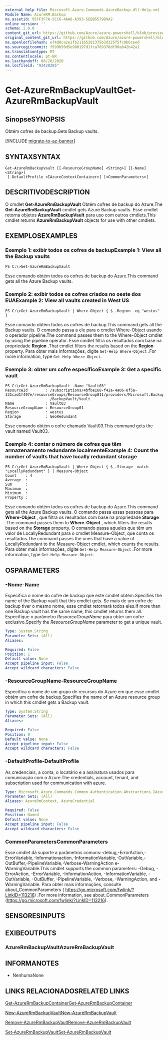 ```yaml
---
external help file: Microsoft.Azure.Commands.AzureBackup.dll-Help.xml
Module Name: AzureRM.Backup
ms.assetid: 95FF3F7A-5CC6-4AA6-A393-5EBB5579D9A2
online version: ''
schema: 2.0.0
content_git_url: https://github.com/Azure/azure-powershell/blob/preview/src/ResourceManager/AzureBackup/Commands.AzureBackup/help/Get-AzureRmBackupVault.md
original_content_git_url: https://github.com/Azure/azure-powershell/blob/preview/src/ResourceManager/AzureBackup/Commands.AzureBackup/help/Get-AzureRmBackupVault.md
ms.openlocfilehash: ef4d8ca2e1fb21165281375b3d325f5fc8b6ceed
ms.sourcegitcommit: f599b50d5e980197d1fca769378df90a842b42a1
ms.translationtype: MT
ms.contentlocale: pt-BR
ms.lasthandoff: 08/20/2020
ms.locfileid: "93428285"
---
```

# <span data-ttu-id="51ef9-101">Get-AzureRmBackupVault</span><span class="sxs-lookup"><span data-stu-id="51ef9-101">Get-AzureRmBackupVault</span></span>

## <span data-ttu-id="51ef9-102">Sinopse</span><span class="sxs-lookup"><span data-stu-id="51ef9-102">SYNOPSIS</span></span>
<span data-ttu-id="51ef9-103">Obtém cofres de backup.</span><span class="sxs-lookup"><span data-stu-id="51ef9-103">Gets Backup vaults.</span></span>

[!INCLUDE [migrate-to-az-banner](../../includes/migrate-to-az-banner.md)]

## <span data-ttu-id="51ef9-104">SYNTAX</span><span class="sxs-lookup"><span data-stu-id="51ef9-104">SYNTAX</span></span>

```
Get-AzureRmBackupVault [[-ResourceGroupName] <String>] [[-Name] <String>]
 [-DefaultProfile <IAzureContextContainer>] [<CommonParameters>]
```

## <span data-ttu-id="51ef9-105">DESCRITIVO</span><span class="sxs-lookup"><span data-stu-id="51ef9-105">DESCRIPTION</span></span>
<span data-ttu-id="51ef9-106">O cmdlet **Get-AzureRmBackupVault** Obtém cofres de backup do Azure.</span><span class="sxs-lookup"><span data-stu-id="51ef9-106">The **Get-AzureRmBackupVault** cmdlet gets Azure Backup vaults.</span></span>
<span data-ttu-id="51ef9-107">Esse cmdlet retorna objetos **AzureRmBackupVault** para uso com outros cmdlets.</span><span class="sxs-lookup"><span data-stu-id="51ef9-107">This cmdlet returns **AzureRmBackupVault** objects for use with other cmdlets.</span></span>

## <span data-ttu-id="51ef9-108">EXEMPLOS</span><span class="sxs-lookup"><span data-stu-id="51ef9-108">EXAMPLES</span></span>

### <span data-ttu-id="51ef9-109">Exemplo 1: exibir todos os cofres de backup</span><span class="sxs-lookup"><span data-stu-id="51ef9-109">Example 1: View all the Backup vaults</span></span>
```
PS C:\>Get-AzureRmBackupVault
```

<span data-ttu-id="51ef9-110">Esse comando obtém todos os cofres de backup do Azure.</span><span class="sxs-lookup"><span data-stu-id="51ef9-110">This command gets all the Azure Backup vaults.</span></span>

### <span data-ttu-id="51ef9-111">Exemplo 2: exibir todos os cofres criados no oeste dos EUA</span><span class="sxs-lookup"><span data-stu-id="51ef9-111">Example 2: View all vaults created in West US</span></span>
```
PS C:\>Get-AzureRmBackupVault | Where-Object { $_.Region -eq "westus" }
```

<span data-ttu-id="51ef9-112">Esse comando obtém todos os cofres de backup.</span><span class="sxs-lookup"><span data-stu-id="51ef9-112">This command gets all the Backup vaults.</span></span>
<span data-ttu-id="51ef9-113">O comando passa a ele para o cmdlet Where-Object usando o operador pipeline.</span><span class="sxs-lookup"><span data-stu-id="51ef9-113">The command passes them to the Where-Object cmdlet by using the pipeline operator.</span></span>
<span data-ttu-id="51ef9-114">Esse cmdlet filtra os resultados com base na propriedade **Region** .</span><span class="sxs-lookup"><span data-stu-id="51ef9-114">That cmdlet filters the results based on the **Region** property.</span></span>
<span data-ttu-id="51ef9-115">Para obter mais informações, digite `Get-Help Where-Object` .</span><span class="sxs-lookup"><span data-stu-id="51ef9-115">For more information, type `Get-Help Where-Object`.</span></span>

### <span data-ttu-id="51ef9-116">Exemplo 3: obter um cofre específico</span><span class="sxs-lookup"><span data-stu-id="51ef9-116">Example 3: Get a specific vault</span></span>
```
PS C:\>Get-AzureRmBackupVault -Name "Vault03"
ResourceId        : /subscriptions/4bfbe168-f42a-4a06-8f5a-331cad1f497e/resourceGroups/ResourceGroup011/providers/Microsoft.Backup
                    /BackupVault/Vault
Name              : Vault03
ResourceGroupName : ResourceGroup01
Region            : westus
Storage           : GeoRedundant
```

<span data-ttu-id="51ef9-117">Esse comando obtém o cofre chamado Vault03.</span><span class="sxs-lookup"><span data-stu-id="51ef9-117">This command gets the vault named Vault03.</span></span>

### <span data-ttu-id="51ef9-118">Exemplo 4: contar o número de cofres que têm armazenamento redundante localmente</span><span class="sxs-lookup"><span data-stu-id="51ef9-118">Example 4: Count the number of vaults that have locally redundant storage</span></span>
```
PS C:\>Get-AzureRmBackupVault | Where-Object { $_.Storage -match "LocallyRedundant" } | Measure-Object
Count    : 4
Average  : 
Sum      : 
Maximum  : 
Minimum  : 
Property :
```

<span data-ttu-id="51ef9-119">Esse comando obtém todos os cofres de backup do Azure.</span><span class="sxs-lookup"><span data-stu-id="51ef9-119">This command gets all the Azure Backup vaults.</span></span>
<span data-ttu-id="51ef9-120">O comando passa essas pessoas para **Where-Object** , que filtra os resultados com base na propriedade **Storage** .</span><span class="sxs-lookup"><span data-stu-id="51ef9-120">The command passes them to **Where-Object** , which filters the results based on the **Storage** property.</span></span>
<span data-ttu-id="51ef9-121">O comando passa aqueles que têm um valor de LocallyRedundant para o cmdlet Measure-Object, que conta os resultados.</span><span class="sxs-lookup"><span data-stu-id="51ef9-121">The command passes the ones that have a value of LocallyRedundant to the Measure-Object cmdlet, which counts the results.</span></span>
<span data-ttu-id="51ef9-122">Para obter mais informações, digite `Get-Help Measure-Object` .</span><span class="sxs-lookup"><span data-stu-id="51ef9-122">For more information, type `Get-Help Measure-Object`.</span></span>

## <span data-ttu-id="51ef9-123">OS</span><span class="sxs-lookup"><span data-stu-id="51ef9-123">PARAMETERS</span></span>

### <span data-ttu-id="51ef9-124">-Nome</span><span class="sxs-lookup"><span data-stu-id="51ef9-124">-Name</span></span>
<span data-ttu-id="51ef9-125">Especifica o nome do cofre de backup que este cmdlet obtém.</span><span class="sxs-lookup"><span data-stu-id="51ef9-125">Specifies the name of the Backup vault that this cmdlet gets.</span></span>
<span data-ttu-id="51ef9-126">Se mais de um cofre de backup tiver o mesmo nome, esse cmdlet retornará todos eles.</span><span class="sxs-lookup"><span data-stu-id="51ef9-126">If more than one Backup vault has the same name, this cmdlet returns them all.</span></span>
<span data-ttu-id="51ef9-127">Especifique o parâmetro *ResourceGroupName* para obter um cofre exclusivo.</span><span class="sxs-lookup"><span data-stu-id="51ef9-127">Specify the *ResourceGroupName* parameter to get a unique vault.</span></span>

```yaml
Type: System.String
Parameter Sets: (All)
Aliases: 

Required: False
Position: 1
Default value: None
Accept pipeline input: False
Accept wildcard characters: False
```

### <span data-ttu-id="51ef9-128">-ResourceGroupName</span><span class="sxs-lookup"><span data-stu-id="51ef9-128">-ResourceGroupName</span></span>
<span data-ttu-id="51ef9-129">Especifica o nome de um grupo de recursos do Azure em que esse cmdlet obtém um cofre de backup.</span><span class="sxs-lookup"><span data-stu-id="51ef9-129">Specifies the name of an Azure resource group in which this cmdlet gets a Backup vault.</span></span>

```yaml
Type: System.String
Parameter Sets: (All)
Aliases: 

Required: False
Position: 0
Default value: None
Accept pipeline input: False
Accept wildcard characters: False
```

### <span data-ttu-id="51ef9-130">-DefaultProfile</span><span class="sxs-lookup"><span data-stu-id="51ef9-130">-DefaultProfile</span></span>
<span data-ttu-id="51ef9-131">As credenciais, a conta, o locatário e a assinatura usados para comunicação com o Azure.</span><span class="sxs-lookup"><span data-stu-id="51ef9-131">The credentials, account, tenant, and subscription used for communication with azure.</span></span>

```yaml
Type: Microsoft.Azure.Commands.Common.Authentication.Abstractions.IAzureContextContainer
Parameter Sets: (All)
Aliases: AzureRmContext, AzureCredential

Required: False
Position: Named
Default value: None
Accept pipeline input: False
Accept wildcard characters: False
```

### <span data-ttu-id="51ef9-132">CommonParameters</span><span class="sxs-lookup"><span data-stu-id="51ef9-132">CommonParameters</span></span>
<span data-ttu-id="51ef9-133">Esse cmdlet dá suporte a parâmetros comuns:-debug,-ErrorAction,-ErrorVariable,-Informationaction,-InformationVariable,-OutVariable,-OutBuffer,-PipelineVariable,-Verbose-WarningAction e-WarningVariable.</span><span class="sxs-lookup"><span data-stu-id="51ef9-133">This cmdlet supports the common parameters: -Debug, -ErrorAction, -ErrorVariable, -InformationAction, -InformationVariable, -OutVariable, -OutBuffer, -PipelineVariable, -Verbose, -WarningAction, and -WarningVariable.</span></span> <span data-ttu-id="51ef9-134">Para obter mais informações, consulte about_CommonParameters ( https://go.microsoft.com/fwlink/?LinkID=113216) .</span><span class="sxs-lookup"><span data-stu-id="51ef9-134">For more information, see about_CommonParameters (https://go.microsoft.com/fwlink/?LinkID=113216).</span></span>

## <span data-ttu-id="51ef9-135">SENSORES</span><span class="sxs-lookup"><span data-stu-id="51ef9-135">INPUTS</span></span>

## <span data-ttu-id="51ef9-136">EXIBE</span><span class="sxs-lookup"><span data-stu-id="51ef9-136">OUTPUTS</span></span>

### <span data-ttu-id="51ef9-137">AzureRmBackupVault</span><span class="sxs-lookup"><span data-stu-id="51ef9-137">AzureRmBackupVault</span></span>

## <span data-ttu-id="51ef9-138">INFORMA</span><span class="sxs-lookup"><span data-stu-id="51ef9-138">NOTES</span></span>
* <span data-ttu-id="51ef9-139">Nenhuma</span><span class="sxs-lookup"><span data-stu-id="51ef9-139">None</span></span>

## <span data-ttu-id="51ef9-140">LINKS RELACIONADOS</span><span class="sxs-lookup"><span data-stu-id="51ef9-140">RELATED LINKS</span></span>

[<span data-ttu-id="51ef9-141">Get-AzureRmBackupContainer</span><span class="sxs-lookup"><span data-stu-id="51ef9-141">Get-AzureRmBackupContainer</span></span>](./Get-AzureRmBackupContainer.md)

[<span data-ttu-id="51ef9-142">New-AzureRmBackupVault</span><span class="sxs-lookup"><span data-stu-id="51ef9-142">New-AzureRmBackupVault</span></span>](./New-AzureRmBackupVault.md)

[<span data-ttu-id="51ef9-143">Remove-AzureRmBackupVault</span><span class="sxs-lookup"><span data-stu-id="51ef9-143">Remove-AzureRmBackupVault</span></span>](./Remove-AzureRmBackupVault.md)

[<span data-ttu-id="51ef9-144">Set-AzureRmBackupVault</span><span class="sxs-lookup"><span data-stu-id="51ef9-144">Set-AzureRmBackupVault</span></span>](./Set-AzureRmBackupVault.md)


